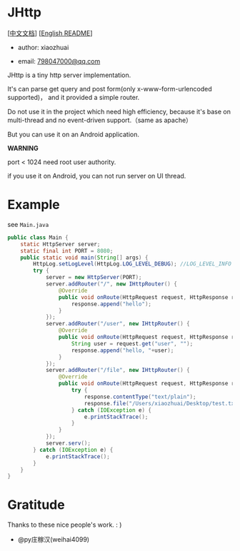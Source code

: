 # JHttp

[[中文文档](README_CN.md)] [[English README](README.md)]

* author: xiaozhuai

* email: 798047000@qq.com

JHttp is a tiny http server implementation.

It's can parse get query and post form(only x-www-form-urlencoded supported)，
and it provided a simple router.

Do not use it in the project which need high efficiency, 
because it's base on multi-thread and no event-driven support.（same as apache）

But you can use it on an Android application.

**WARNING** 

port < 1024 need root user authority.

if you use it on Android, you can not run server on UI thread.

# Example

see `Main.java`

```java
public class Main {
    static HttpServer server;
    static final int PORT = 8080;
    public static void main(String[] args) {
        HttpLog.setLogLevel(HttpLog.LOG_LEVEL_DEBUG); //LOG_LEVEL_INFO by default
        try {
            server = new HttpServer(PORT);
            server.addRouter("/", new IHttpRouter() {
                @Override
                public void onRoute(HttpRequest request, HttpResponse response) {
                    response.append("hello");
                }
            });
            server.addRouter("/user", new IHttpRouter() {
                @Override
                public void onRoute(HttpRequest request, HttpResponse response) {
                    String user = request.get("user", "");
                    response.append("hello, "+user);
                }
            });
            server.addRouter("/file", new IHttpRouter() {
                @Override
                public void onRoute(HttpRequest request, HttpResponse response) {
                    try {
                        response.contentType("text/plain");
                        response.file("/Users/xiaozhuai/Desktop/test.txt");
                    } catch (IOException e) {
                        e.printStackTrace();
                    }
                }
            });
            server.serv();
        } catch (IOException e) {
            e.printStackTrace();
        }
    }
}
```

# Gratitude

Thanks to these nice people's work. : )

* @py庄稼汉(weihai4099)